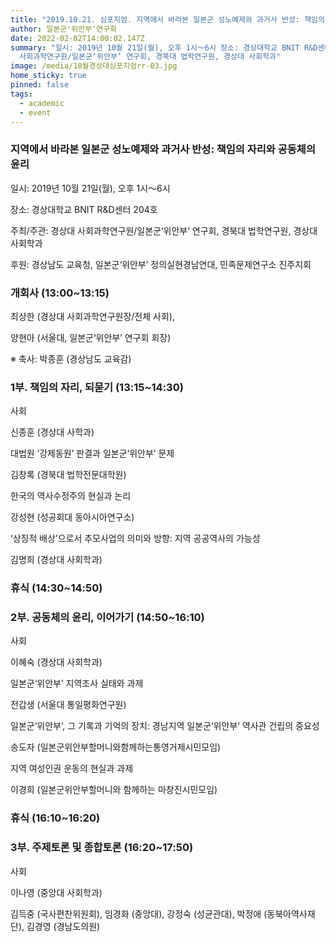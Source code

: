 ```yaml
---
title: "2019.10.21. 심포지엄. 지역에서 바라본 일본군 성노예제와 과거사 반성: 책임의 자리와 공동체의 윤리"
author: 일본군'위안부'연구회
date: 2022-02-02T14:00:02.147Z
summary: "일시: 2019년 10월 21일(월), 오후 1시〜6시 장소: 경상대학교 BNIT R&D센터 204호 주최/주관: 경상대
  사회과학연구원/일본군‘위안부’ 연구회, 경북대 법학연구원, 경상대 사회학과"
image: /media/10월경상대심포지엄rr-03.jpg
home_sticky: true
pinned: false
tags:
  - academic
  - event
---
```

### 지역에서 바라본 일본군 성노예제와 과거사 반성: 책임의 자리와 공동체의 윤리

일시: 2019년 10월 21일(월), 오후 1시〜6시

장소: 경상대학교 BNIT R&D센터 204호

주최/주관: 경상대 사회과학연구원/일본군‘위안부’ 연구회, 경북대 법학연구원, 경상대 사회학과

후원: 경상남도 교육청, 일본군‘위안부’ 정의실현경남연대, 민족문제연구소 진주지회



### **개회사 (13:00~13:15)**

최상한 (경상대 사회과학연구원장/전체 사회),

양현아 (서울대, 일본군‘위안부’ 연구회 회장)

※ 축사: 박종훈 (경상남도 교육감)



### **1부. 책임의 자리, 되묻기** (13:15~14:30)

사회

신종훈 (경상대 사학과)

대법원 ‘강제동원’ 판결과 일본군‘위안부’ 문제

김창록 (경북대 법학전문대학원)

한국의 역사수정주의 현실과 논리

강성현 (성공회대 동아시아연구소)

‘상징적 배상’으로서 추모사업의 의미와 방향: 지역 공공역사의 가능성

김명희 (경상대 사회학과)



### **휴식** (14:30~14:50)



### **2부. 공동체의 윤리, 이어가기** (14:50~16:10)

사회

이혜숙 (경상대 사회학과)

일본군‘위안부’ 지역조사 실태와 과제

전갑생 (서울대 통일평화연구원)

일본군‘위안부’, 그 기록과 기억의 장치: 경남지역 일본군‘위안부’ 역사관 건립의 중요성

송도자 (일본군위안부할머니와함께하는통영거제시민모임)

지역 여성인권 운동의 현실과 과제

이경희 (일본군위안부할머니와 함께하는 마창진시민모임)



### **휴식** (16:10~16:20)



### **3부. 주제토론 및 종합토론** (16:20~17:50)

사회

이나영 (중앙대 사회학과)

김득중 (국사편찬위원회), 임경화 (중앙대), 강정숙 (성균관대), 박정애 (동북아역사재단), 김경영 (경남도의원)